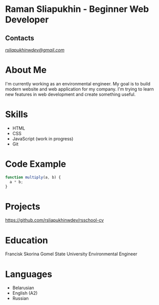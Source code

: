 # Raman Sliapukhin - Beginner Web Developer

## Contacts

*rsliapukhinwdev@gmail.com*

# About Me

I'm currently working as an environmental engineer. My goal is to build modern website and web application for my company. I'm trying to learn new features in web development and create something useful.

# Skills

- HTML
- CSS
- JavaScript (work in progress)
- Git

# Code Example

```javascript
function multiply(a, b) {
  a * b;
}
```

# Projects

https://github.com/rsliapukhinwdev/rsschool-cv

# Education

Francisk Skorina Gomel State University
Environmental Engineer

# Languages

- Belarusian
- English (A2)
- Russian
